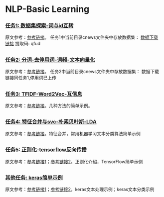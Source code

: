 # NLP-Basic Learning
### [任务1: 数据集探索-词与id互转](https://github.com/yuxiaowww/NLP-Basic-Learning/tree/master/task1)
原文参考：[参考链接](https://github.com/gaussic/text-classification-cnn-rnn/blob/master/data/cnews_loader.py)。
任务1中当前目录cnews文件夹中存放数据集：
[数据下载链接](https://pan.baidu.com/s/1hugrfRu) 
提取码: qfud
##

### [任务2: 分词-去停用词-词频-文本向量化](https://github.com/yuxiaowww/NLP-Basic-Learning/tree/master/task2)
原文参考：[参考链接](https://github.com/fxsjy/jieba)。
任务2中当前目录cnews文件夹中存放数据集：
数据下载链接同任务1,停用词已上传
##

### [任务3: TFIDF-Word2Vec-互信息](https://github.com/yuxiaowww/NLP-Basic-Learning/tree/master/task3)
原文参考：[参考链接](https://www.jianshu.com/p/e2a0aea3630c)。几种方法的简单示例。
##

### [任务4: 特征合并与svc-朴素贝叶斯-LDA](https://github.com/yuxiaowww/NLP-Basic-Learning/tree/master/task4)
原文参考：[参考链接](https://blog.csdn.net/Kaiyuan_sjtu/article/details/83572927)。特征合并，常用机器学习文本分类算法简单示例
##

### [任务5: 正则化-tensorflow反向传播](https://github.com/yuxiaowww/NLP-Basic-Learning/tree/master/task5)
原文参考：[参考链接1](https://mp.weixin.qq.com/s?__biz=MzAxMTU5Njg4NQ==&mid=100000867&idx=5&sn=25e11ef5f6e014647af1061631047521)；[参考链接2](https://mp.weixin.qq.com/s?__biz=MzAxMTU5Njg4NQ==&mid=100000867&idx=3&sn=e51617747de265f9f242e602d9fed696)。正则化介绍，TensorFlow简单示例
##

### [其他任务: keras简单示例 ](https://github.com/yuxiaowww/NLP-Basic-Learning/tree/master/task_other)
原文参考：[参考链接1](https://blog.csdn.net/Kaiyuan_sjtu/article/details/83572927)；[参考链接2](https://blog.csdn.net/u013710265/article/details/72780520)。keras文本处理示例；keras文本分类示例
